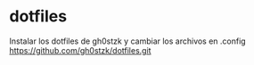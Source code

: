 # dotfiles
Instalar los dotfiles de gh0stzk y cambiar los archivos en .config
https://github.com/gh0stzk/dotfiles.git
